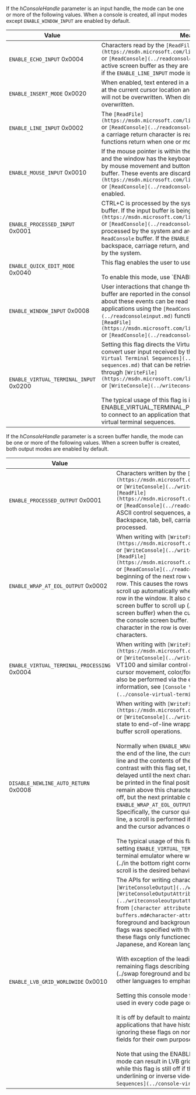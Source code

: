 If the *hConsoleHandle* parameter is an input handle, the mode can be one or more of the following values. When a console is created, all input modes except `ENABLE_WINDOW_INPUT` are enabled by default.

| Value | Meaning |
|-|-|
| `ENABLE_ECHO_INPUT` 0x0004 | Characters read by the `[ReadFile](https://msdn.microsoft.com/library/windows/desktop/aa365467)` or `[ReadConsole](../readconsole.md)` function are written to the active screen buffer as they are read. This mode can be used only if the `ENABLE_LINE_INPUT` mode is also enabled. |
| `ENABLE_INSERT_MODE` 0x0020 | When enabled, text entered in a console window will be inserted at the current cursor location and all text following that location will not be overwritten. When disabled, all following text will be overwritten. |
| `ENABLE_LINE_INPUT` 0x0002 | The `[ReadFile](https://msdn.microsoft.com/library/windows/desktop/aa365467)` or `[ReadConsole](../readconsole.md)` function returns only when a carriage return character is read. If this mode is disabled, the functions return when one or more characters are available. |
| `ENABLE_MOUSE_INPUT` 0x0010 | If the mouse pointer is within the borders of the console window and the window has the keyboard focus, mouse events generated by mouse movement and button presses are placed in the input buffer. These events are discarded by `[ReadFile](https://msdn.microsoft.com/library/windows/desktop/aa365467)` or `[ReadConsole](../readconsole.md)`, even when this mode is enabled. |
| `ENABLE_PROCESSED_INPUT` 0x0001 | CTRL+C is processed by the system and is not placed in the input buffer. If the input buffer is being read by `[ReadFile](https://msdn.microsoft.com/library/windows/desktop/aa365467)` or `[ReadConsole](../readconsole.md)`, other control keys are processed by the system and are not returned in the `ReadFile` or `ReadConsole` buffer. If the `ENABLE_LINE_INPUT` mode is also enabled, backspace, carriage return, and line feed characters are handled by the system. |
| `ENABLE_QUICK_EDIT_MODE` 0x0040 | This flag enables the user to use the mouse to select and edit text.<br /><br />To enable this mode, use `ENABLE_QUICK_EDIT_MODE | ENABLE_EXTENDED_FLAGS`. To disable this mode, use `ENABLE_EXTENDED_FLAGS` without this flag. |
| `ENABLE_WINDOW_INPUT` 0x0008 | User interactions that change the size of the console screen buffer are reported in the console's input buffer. Information about these events can be read from the input buffer by applications using the `[ReadConsoleInput](../readconsoleinput.md)` function, but not by those using `[ReadFile](https://msdn.microsoft.com/library/windows/desktop/aa365467)` or `[ReadConsole](../readconsole.md)`. |
| `ENABLE_VIRTUAL_TERMINAL_INPUT` 0x0200 | Setting this flag directs the Virtual Terminal processing engine to convert user input received by the console window into `[Console Virtual Terminal Sequences](../console-virtual-terminal-sequences.md)` that can be retrieved by a supporting application through `[WriteFile](https://msdn.microsoft.com/library/windows/desktop/aa365747)` or `[WriteConsole](../writeconsole.md)` functions.<br /><br />The typical usage of this flag is intended in conjunction with ENABLE_VIRTUAL_TERMINAL_PROCESSING on the output handle to connect to an application that communicates exclusively via virtual terminal sequences. |

If the *hConsoleHandle* parameter is a screen buffer handle, the mode can be one or more of the following values. When a screen buffer is created, both output modes are enabled by default.

| Value | Meaning |
|-|-|
| `ENABLE_PROCESSED_OUTPUT` 0x0001 | Characters written by the `[WriteFile](https://msdn.microsoft.com/library/windows/desktop/aa365747)` or `[WriteConsole](../writeconsole.md)` function or echoed by the `[ReadFile](https://msdn.microsoft.com/library/windows/desktop/aa365467)` or `[ReadConsole](../readconsole.md)` function are parsed for ASCII control sequences, and the correct action is performed. Backspace, tab, bell, carriage return, and line feed characters are processed. |
| `ENABLE_WRAP_AT_EOL_OUTPUT` 0x0002 | When writing with `[WriteFile](https://msdn.microsoft.com/library/windows/desktop/aa365747)` or `[WriteConsole](../writeconsole.md)` or echoing with `[ReadFile](https://msdn.microsoft.com/library/windows/desktop/aa365467)` or `[ReadConsole](../readconsole.md)`, the cursor moves to the beginning of the next row when it reaches the end of the current row. This causes the rows displayed in the console window to scroll up automatically when the cursor advances beyond the last row in the window. It also causes the contents of the console screen buffer to scroll up (../discarding the top row of the console screen buffer) when the cursor advances beyond the last row in the console screen buffer. If this mode is disabled, the last character in the row is overwritten with any subsequent characters. |
| `ENABLE_VIRTUAL_TERMINAL_PROCESSING` 0x0004 | When writing with `[WriteFile](https://msdn.microsoft.com/library/windows/desktop/aa365747)` or `[WriteConsole](../writeconsole.md)`, characters are parsed for VT100 and similar control character sequences that control cursor movement, color/font mode, and other operations that can also be performed via the existing Console APIs. For more information, see `[Console Virtual Terminal Sequences](../console-virtual-terminal-sequences.md)`. |
| `DISABLE_NEWLINE_AUTO_RETURN` 0x0008 | When writing with `[WriteFile](https://msdn.microsoft.com/library/windows/desktop/aa365747)` or `[WriteConsole](../writeconsole.md)`, this adds an additional state to end-of-line wrapping that can delay the cursor move and buffer scroll operations.<br /><br />Normally when `ENABLE_WRAP_AT_EOL_OUTPUT` is set and text reaches the end of the line, the cursor will immediately move to the next line and the contents of the buffer will scroll up by one line. In contrast with this flag set, the scroll operation and cursor move is delayed until the next character arrives. The written character will be printed in the final position on the line and the cursor will remain above this character as if `ENABLE_WRAP_AT_EOL_OUTPUT` was off, but the next printable character will be printed as if `ENABLE_WRAP_AT_EOL_OUTPUT` is on. No overwrite will occur. Specifically, the cursor quickly advances down to the following line, a scroll is performed if necessary, the character is printed, and the cursor advances one more position.<br /><br />The typical usage of this flag is intended in conjunction with setting `ENABLE_VIRTUAL_TERMINAL_PROCESSING` to better emulate a terminal emulator where writing the final character on the screen (../in the bottom right corner) without triggering an immediate scroll is the desired behavior. |
| `ENABLE_LVB_GRID_WORLDWIDE` 0x0010 | The APIs for writing character attributes including `[WriteConsoleOutput](../writeconsoleoutput.md)` and `[WriteConsoleOutputAttribute](../writeconsoleoutputattribute.md)` allow the usage of flags from `[character attributes](../console-screen-buffers.md#character-attributes)` to adjust the color of the foreground and background of text. Additionally, a range of DBCS flags was specified with the COMMON_LVB prefix. Historically, these flags only functioned in DBCS code pages for Chinese, Japanese, and Korean languages.<br /><br />With exception of the leading byte and trailing byte flags, the remaining flags describing line drawing and reverse video (../swap foreground and background colors) can be useful for other languages to emphasize portions of output.<br /><br /> Setting this console mode flag will allow these attributes to be used in every code page on every language.<br /><br />It is off by default to maintain compatibility with known applications that have historically taken advantage of the console ignoring these flags on non-CJK machines to store bits in these fields for their own purposes or by accident.<br /><br />Note that using the ENABLE_VIRTUAL_TERMINAL_PROCESSING mode can result in LVB grid and reverse video flags being set while this flag is still off if the attached application requests underlining or inverse video via `[Console Virtual Terminal Sequences](../console-virtual-terminal-sequences.md)`. |
